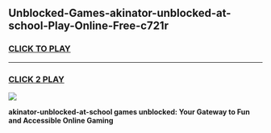 
## Unblocked-Games-akinator-unblocked-at-school-Play-Online-Free-c721r
<h3>
<a href="https://premium76.site?title=akinator-unblocked-at-school&ref=26A">CLICK TO PLAY</a></h3>
<hr>

<h3>
<a href="https://premium76.site?title=akinator-unblocked-at-school&ref=26A">CLICK 2 PLAY</a>
  
</h3>

<a href="https://premium76.site?title=akinator-unblocked-at-school&ref=26A"><img src="https://clearcache.store/games.png"></a>


**akinator-unblocked-at-school games unblocked: Your Gateway to Fun and Accessible Online Gaming**

